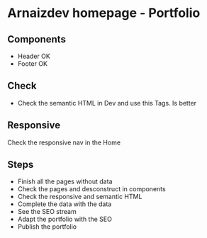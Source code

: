 # Arnaizdev homepage - Portfolio

## Components

- Header OK
- Footer OK

## Check

- Check the semantic HTML in Dev and use this Tags. Is better

## Responsive

Check the responsive nav in the Home

## Steps

- Finish all the pages without data
- Check the pages and desconstruct in components
- Check the responsive and semantic HTML
- Complete the data with the data
- See the SEO stream
- Adapt the portfolio with the SEO
- Publish the portfolio
